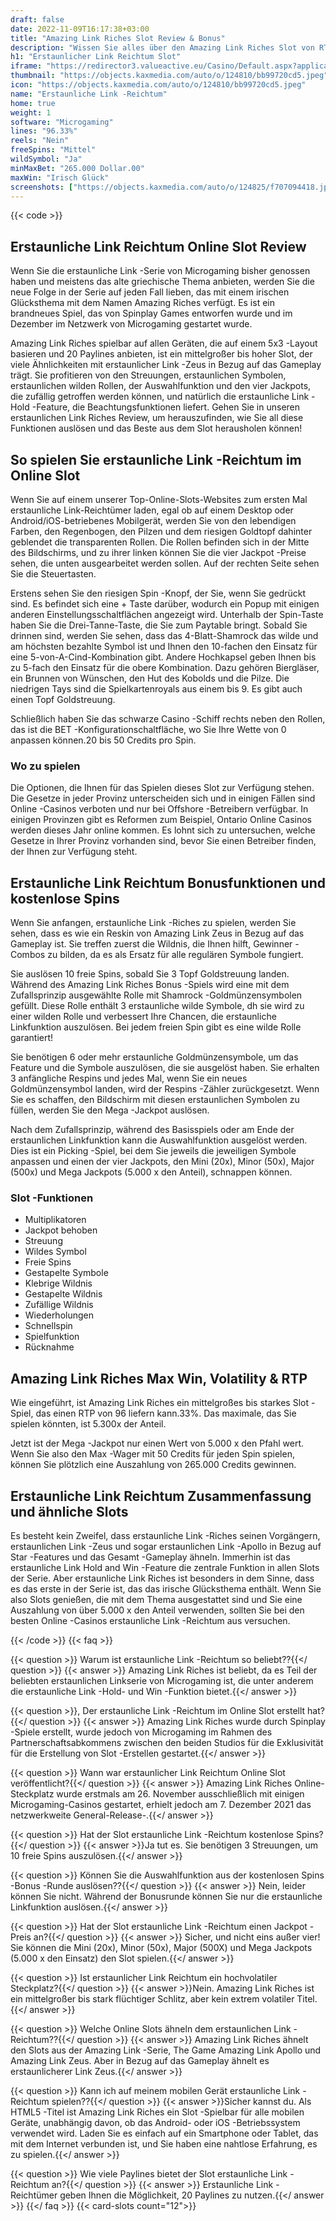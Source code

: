 ```yaml
---
draft: false
date: 2022-11-09T16:17:38+03:00
title: "Amazing Link Riches Slot Review & Bonus"
description: "Wissen Sie alles über den Amazing Link Riches Slot von RTP, Volatilität, Funktionen, Auszahlungen von Microgaming und erhalten Sie kostenlose Spins und Boni von den besten Online -Casinos!"
h1: "Erstaunlicher Link Reichtum Slot"
iframe: "https://redirector3.valueactive.eu/Casino/Default.aspx?applicationid=1023&theme=quickfiressl&usertype=5&sext1=demo&sext2=demo&csid=1867&serverid=1867&variant=MAL-Demo&gameid=amazingLinkRichesDesktop&ul=en&allowmixedMode=1&bypassFlashPrompt=1&preferexternal=1&callback=cms.widget.Game.externalEventHandler&lobbyURL=https://slotcatalog.com/en/slots/Amazing-Link-Riches"
thumbnail: "https://objects.kaxmedia.com/auto/o/124810/bb99720cd5.jpeg"
icon: "https://objects.kaxmedia.com/auto/o/124810/bb99720cd5.jpeg"
name: "Erstaunliche Link -Reichtum"
home: true
weight: 1
software: "Microgaming"
lines: "96.33%"
reels: "Nein"
freeSpins: "Mittel"
wildSymbol: "Ja"
minMaxBet: "265.000 Dollar.00"
maxWin: "Irisch Glück"
screenshots: ["https://objects.kaxmedia.com/auto/o/124825/f707094418.jpeg"]
---
```


{{< code >}}<h2>Erstaunliche Link Reichtum Online Slot Review</h2><p>Wenn Sie die erstaunliche Link -Serie von Microgaming bisher genossen haben und meistens das alte griechische Thema anbieten, werden Sie die neue Folge in der Serie auf jeden Fall lieben, das mit einem irischen Glücksthema mit dem Namen Amazing Riches verfügt. Es ist ein brandneues Spiel, das von Spinplay Games entworfen wurde und im Dezember im Netzwerk von Microgaming gestartet wurde.</p><p>Amazing Link Riches spielbar auf allen Geräten, die auf einem 5x3 -Layout basieren und 20 Paylines anbieten, ist ein mittelgroßer bis hoher Slot, der viele Ähnlichkeiten mit erstaunlicher Link -Zeus in Bezug auf das Gameplay trägt. Sie profitieren von den Streuungen, erstaunlichen Symbolen, erstaunlichen wilden Rollen, der Auswahlfunktion und den vier Jackpots, die zufällig getroffen werden können, und natürlich die erstaunliche Link -Hold -Feature, die Beachtungsfunktionen liefert. Gehen Sie in unseren erstaunlichen Link Riches Review, um herauszufinden, wie Sie all diese Funktionen auslösen und das Beste aus dem Slot herausholen können!</p><h2>So spielen Sie erstaunliche Link -Reichtum im Online Slot</h2><p>Wenn Sie auf einem unserer Top-Online-Slots-Websites zum ersten Mal erstaunliche Link-Reichtümer laden, egal ob auf einem Desktop oder Android/iOS-betriebenes Mobilgerät, werden Sie von den lebendigen Farben, den Regenbogen, den Pilzen und dem riesigen Goldtopf dahinter geblendet die transparenten Rollen. Die Rollen befinden sich in der Mitte des Bildschirms, und zu ihrer linken können Sie die vier Jackpot -Preise sehen, die unten ausgearbeitet werden sollen. Auf der rechten Seite sehen Sie die Steuertasten.</p><p>Erstens sehen Sie den riesigen Spin -Knopf, der Sie, wenn Sie gedrückt sind. Es befindet sich eine + Taste darüber, wodurch ein Popup mit einigen anderen Einstellungsschaltflächen angezeigt wird. Unterhalb der Spin-Taste haben Sie die Drei-Tanne-Taste, die Sie zum Paytable bringt. Sobald Sie drinnen sind, werden Sie sehen, dass das 4-Blatt-Shamrock das wilde und am höchsten bezahlte Symbol ist und Ihnen den 10-fachen den Einsatz für eine 5-von-A-Cind-Kombination gibt. Andere Hochkapsel geben Ihnen bis zu 5-fach den Einsatz für die obere Kombination. Dazu gehören Biergläser, ein Brunnen von Wünschen, den Hut des Kobolds und die Pilze. Die niedrigen Tays sind die Spielkartenroyals aus einem bis 9. Es gibt auch einen Topf Goldstreuung.</p><p>Schließlich haben Sie das schwarze Casino -Schiff rechts neben den Rollen, das ist die BET -Konfigurationschaltfläche, wo Sie Ihre Wette von 0 anpassen können.20 bis 50 Credits pro Spin.</p><p> </p><h3>Wo zu spielen</h3><p>Die Optionen, die Ihnen für das Spielen dieses Slot zur Verfügung stehen. Die Gesetze in jeder Provinz unterscheiden sich und in einigen Fällen sind Online -Casinos verboten und nur bei Offshore -Betreibern verfügbar. In einigen Provinzen gibt es Reformen zum Beispiel, Ontario Online Casinos werden dieses Jahr online kommen. Es lohnt sich zu untersuchen, welche Gesetze in Ihrer Provinz vorhanden sind, bevor Sie einen Betreiber finden, der Ihnen zur Verfügung steht.</p><h2>Erstaunliche Link Reichtum Bonusfunktionen und kostenlose Spins</h2><p>Wenn Sie anfangen, erstaunliche Link -Riches zu spielen, werden Sie sehen, dass es wie ein Reskin von Amazing Link Zeus in Bezug auf das Gameplay ist. Sie treffen zuerst die Wildnis, die Ihnen hilft, Gewinner -Combos zu bilden, da es als Ersatz für alle regulären Symbole fungiert.</p><p>Sie auslösen 10 freie Spins, sobald Sie 3 Topf Goldstreuung landen. Während des Amazing Link Riches Bonus -Spiels wird eine mit dem Zufallsprinzip ausgewählte Rolle mit Shamrock -Goldmünzensymbolen gefüllt. Diese Rolle enthält 3 erstaunliche wilde Symbole, dh sie wird zu einer wilden Rolle und verbessert Ihre Chancen, die erstaunliche Linkfunktion auszulösen. Bei jedem freien Spin gibt es eine wilde Rolle garantiert!</p><p>Sie benötigen 6 oder mehr erstaunliche Goldmünzensymbole, um das Feature und die Symbole auszulösen, die sie ausgelöst haben. Sie erhalten 3 anfängliche Respins und jedes Mal, wenn Sie ein neues Goldmünzensymbol landen, wird der Respins -Zähler zurückgesetzt. Wenn Sie es schaffen, den Bildschirm mit diesen erstaunlichen Symbolen zu füllen, werden Sie den Mega -Jackpot auslösen.</p><p>Nach dem Zufallsprinzip, während des Basisspiels oder am Ende der erstaunlichen Linkfunktion kann die Auswahlfunktion ausgelöst werden. Dies ist ein Picking -Spiel, bei dem Sie jeweils die jeweiligen Symbole anpassen und einen der vier Jackpots, den Mini (20x), Minor (50x), Major (500x) und Mega Jackpots (5.000 x den Anteil), schnappen können.</p><h3>
Slot -Funktionen</h3><ul>
<li></span>
Multiplikatoren</li>
<li></span>
Jackpot behoben</li>
<li></span>
Streuung</li>
<li></span>
Wildes Symbol</li>
<li></span>
Freie Spins</li>
<li></span>
Gestapelte Symbole</li>
<li></span>
Klebrige Wildnis</li>
<li></span>
Gestapelte Wildnis</li>
<li></span>
Zufällige Wildnis</li>
<li></span>
Wiederholungen</li>
<li></span>
Schnellspin</li>
<li></span>
Spielfunktion</li>
<li></span>
Rücknahme</li></ul><h2>Amazing Link Riches Max Win, Volatility & RTP</h2><p>Wie eingeführt, ist Amazing Link Riches ein mittelgroßes bis starkes Slot -Spiel, das einen RTP von 96 liefern kann.33%. Das maximale, das Sie spielen könnten, ist 5.300x der Anteil.</p><p>Jetzt ist der Mega -Jackpot nur einen Wert von 5.000 x den Pfahl wert. Wenn Sie also den Max -Wager mit 50 Credits für jeden Spin spielen, können Sie plötzlich eine Auszahlung von 265.000 Credits gewinnen.</p><h2>Erstaunliche Link Reichtum Zusammenfassung und ähnliche Slots</h2><p>Es besteht kein Zweifel, dass erstaunliche Link -Riches seinen Vorgängern, erstaunlichen Link -Zeus und sogar erstaunlichen Link -Apollo in Bezug auf Star -Features und das Gesamt -Gameplay ähneln. Immerhin ist das erstaunliche Link Hold and Win -Feature die zentrale Funktion in allen Slots der Serie. Aber erstaunliche Link Riches ist besonders in dem Sinne, dass es das erste in der Serie ist, das das irische Glücksthema enthält. Wenn Sie also Slots genießen, die mit dem Thema ausgestattet sind und Sie eine Auszahlung von über 5.000 x den Anteil verwenden, sollten Sie bei den besten Online -Casinos erstaunliche Link -Reichtum aus versuchen.</p>
{{< /code >}}
{{< faq >}}

{{< question >}} Warum ist erstaunliche Link -Reichtum so beliebt??{{</ question >}}
{{< answer >}} Amazing Link Riches ist beliebt, da es Teil der beliebten erstaunlichen Linkserie von Microgaming ist, die unter anderem die erstaunliche Link -Hold- und Win -Funktion bietet.{{</ answer >}}

{{< question >}}, Der erstaunliche Link -Reichtum im Online Slot erstellt hat?{{</ question >}}
{{< answer >}} Amazing Link Riches wurde durch Spinplay -Spiele erstellt, wurde jedoch von Microgaming im Rahmen des Partnerschaftsabkommens zwischen den beiden Studios für die Exklusivität für die Erstellung von Slot -Erstellen gestartet.{{</ answer >}}

{{< question >}} Wann war erstaunlicher Link Reichtum Online Slot veröffentlicht?{{</ question >}}
{{< answer >}} Amazing Link Riches Online-Steckplatz wurde erstmals am 26. November ausschließlich mit einigen Microgaming-Casinos gestartet, erhielt jedoch am 7. Dezember 2021 das netzwerkweite General-Release-.{{</ answer >}}

{{< question >}} Hat der Slot erstaunliche Link -Reichtum kostenlose Spins?{{</ question >}}
{{< answer >}}Ja tut es. Sie benötigen 3 Streuungen, um 10 freie Spins auszulösen.{{</ answer >}}

{{< question >}} Können Sie die Auswahlfunktion aus der kostenlosen Spins -Bonus -Runde auslösen??{{</ question >}}
{{< answer >}} Nein, leider können Sie nicht. Während der Bonusrunde können Sie nur die erstaunliche Linkfunktion auslösen.{{</ answer >}}

{{< question >}} Hat der Slot erstaunliche Link -Reichtum einen Jackpot -Preis an?{{</ question >}}
{{< answer >}} Sicher, und nicht eins außer vier! Sie können die Mini (20x), Minor (50x), Major (500X) und Mega Jackpots (5.000 x den Einsatz) den Slot spielen.{{</ answer >}}

{{< question >}} Ist erstaunlicher Link Reichtum ein hochvolatiler Steckplatz?{{</ question >}}
{{< answer >}}Nein. Amazing Link Riches ist ein mittelgroßer bis stark flüchtiger Schlitz, aber kein extrem volatiler Titel.{{</ answer >}}

{{< question >}} Welche Online Slots ähneln dem erstaunlichen Link -Reichtum??{{</ question >}}
{{< answer >}} Amazing Link Riches ähnelt den Slots aus der Amazing Link -Serie, The Game Amazing Link Apollo und Amazing Link Zeus. Aber in Bezug auf das Gameplay ähnelt es erstaunlicherer Link Zeus.{{</ answer >}}

{{< question >}} Kann ich auf meinem mobilen Gerät erstaunliche Link -Reichtum spielen??{{</ question >}}
{{< answer >}}Sicher kannst du. Als HTML5 -Titel ist Amazing Link Riches ein Slot -Spielbar für alle mobilen Geräte, unabhängig davon, ob das Android- oder iOS -Betriebssystem verwendet wird. Laden Sie es einfach auf ein Smartphone oder Tablet, das mit dem Internet verbunden ist, und Sie haben eine nahtlose Erfahrung, es zu spielen.{{</ answer >}}

{{< question >}} Wie viele Paylines bietet der Slot erstaunliche Link -Reichtum an?{{</ question >}}
{{< answer >}} Erstaunliche Link -Reichtümer geben Ihnen die Möglichkeit, 20 Paylines zu nutzen.{{</ answer >}}
{{</ faq >}}
{{< card-slots count="12">}}